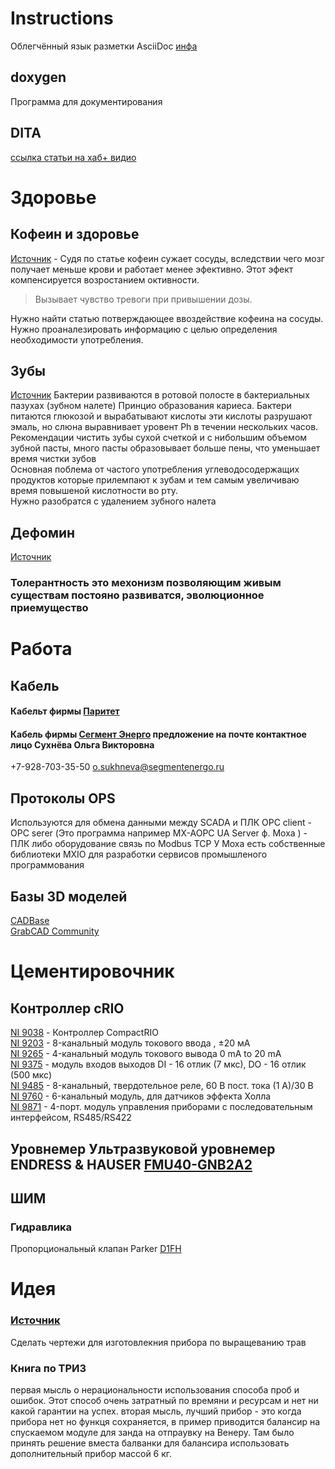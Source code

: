 # Instructions
Облегчённый язык разметки AsciiDoc
[инфа](AsciiDoc)

## doxygen 
Программа для документирования 

## DITA
[ссылка статьи на хаб+ видио](https://habr.com/ru/company/yandex/blog/348842/)


# Здоровье
## Кофеин и здоровье

[Источник](https://habr.com/ru/post/719468/) - Судя по статье кофеин сужает сосуды, вследствии чего мозг получает меньше крови и работает менее эфективно. Этот эфект компенсируется возростанием октивности.    

> Вызывает чувство тревоги при привышении дозы.  
 
Нужно найти статью потверждающее ввоздействие кофеина на сосуды.    
Нужно проаналезировать информацию с целью определения необходимости употребления.    

## Зубы
[Источник](https://habr.com/ru/company/belayaraduga/blog/719200/)
Бактерии развиваются в ротовой полосте в бактериальных пазухах (зубном налете)
Принцио образования кариеса. Бактери питаются глюкозой и вырабатывают кислоты эти кислоты разрушают эмаль, но слюна выравнивает уровент Ph в течении нескольких часов.   
Рекомендации чистить зубы сухой счеткой и с нибольшим объемом зубной пасты, много пасты образовывает больше пены, что уменьшает время чистки зубов    
Основная поблема от частого употребления углеводосодержащих продуктов которые прилемпают к зубам и тем самым увеличиваю время повышеной кислотности во рту.   
Нужно разобратся с удалением зубного налета    

## Дефомин 
[Источник](https://habr.com/ru/post/719044/)
### Толерантность это мехонизм позволяющим живым существам постояно развиватся, эволюционное приемущество

# Работа
## Кабель 
#### Кабельт фирмы [Паритет](https://www.paritet.su/catalog/kdpepgkshpng_a_hf/kdpepgkshpng_a_hf_1kh2kh1_50/?sphrase_id=811263)
#### Кабель фирмы [Сегмент Энерго](https://segmentenergo.ru/) предложение на почте контактное лицо Сухнёва Ольга Викторовна
+7-928-703-35-50 o.sukhneva@segmentenergo.ru

## Протоколы OPS 
Используются для обмена данными между SCADA и ПЛК
OPC client - OPC serer (Это программа например MX-AOPC UA Server ф. Moxa ) - ПЛК либо оборудование связь по Modbus TCP
У Moxa есть собственные библиотеки MXIO для разработки сервисов промышленого программования   

## Базы 3D моделей 
[CADBase](https://cadbase.rs/)   
[GrabCAD Community](https://grabcad.com/library)

# Цементировочник
## Контроллер cRIO     
[NI 9038](https://www.ni.com/ru-ru/support/model.crio-9038.html) - Контроллер CompactRIO    
[NI 9203](https://www.ni.com/ru-ru/support/model.ni-9203.html) - 8-канальный модуль токового ввода , ±20 мА     
[NI 9265](https://www.ni.com/docs/en-US/bundle/ni-9265-specs/page/specs.html) - 4-канальный модуль токового вывода 0 mA to 20 mA    
[NI 9375](https://www.ni.com/ru-ru/support/model.ni-9375.html) - модуль входов выходов DI - 16 отлик (7 мкс), DO - 16 отлик (500 мкс)   
[NI 9485](https://www.ni.com/docs/en-US/bundle/ni-9485-specs/resource/374822E-02.pdf) - 8-канальный, твердотельное реле, 60 В пост. тока (1 А)/30 В     
[NI 9760](https://www.ni.com/ru-ru/support/model.ni-9760.html) - 6-канальный модуль, для  датчиков эффекта Холла    
[NI 9871](https://www.ni.com/ru-ru/support/model.ni-9871.html) - 4-порт. модуль управления приборами с последовательным интерфейсом, RS485/RS422        

## Уровнемер Ультразвуковой уровнемер ENDRESS & HAUSER [FMU40-GNB2A2](https://www.ru.endress.com/ru/Tailor-made-field-instrumentation/uroven/Prosonic-FMU40?t.tabId=product-overview)


## ШИМ

### Гидравлика
Пропорциональный клапан Parker [D1FH](https://www.parker.com/parkerimages/Parker.com/Literature/Hydraulic%20Valve%20Division/hydraulicvalve/Catalog%20sections%20for%20websphere/Proportional%20Directional%20Control/Catalog%20-%20Static%20Files/D_FH-D_FM.pdf)

# Идея
### [Источник](https://habr.com/ru/post/720100/)
Сделать чертежи для изготовлекния прибора по выращеванию трав    



### Книга по ТРИЗ
первая мысль о нерациональности использования способа проб и ошибок. Этот способ очень затратный по времяни и ресурсам и нет ни какой гарантии на успех.
вторая мысль, лучший прибор - это когда прибора нет но функця сохраняется, в пример приводится балансир на спускаемом модуле для занда на отпраувку на Венеру. Там было принять решение вместа балванки для балансира использовать дополнительный прибор массой 6 кг.
